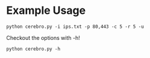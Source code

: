 # Example Usage
```
python cerebro.py -i ips.txt -p 80,443 -c 5 -r 5 -u
```

Checkout the options with -h!

```
python cerebro.py -h
```